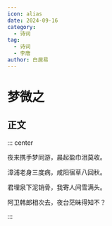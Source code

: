 ```yaml
---
icon: alias
date: 2024-09-16
category:
  - 诗词
tag:
  - 诗词
  - 李唐
author: 白居易
---
```


# 梦微之

<!-- more -->

## 正文


::: center

夜来携手梦同游，晨起盈巾泪莫收。

漳浦老身三度病，咸阳宿草八回秋。

君埋泉下泥销骨，我寄人间雪满头。

阿卫韩郎相次去，夜台茫昧得知不？

:::